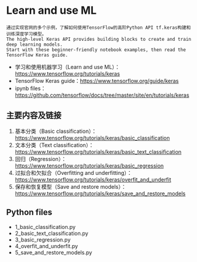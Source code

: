 # Learn and use ML
```
通过实现官网的多个示例，了解如何使用TensorFlow的高阶Python API tf.keras构建和训练深度学习模型。
The high-level Keras API provides building blocks to create and train deep learning models. 
Start with these beginner-friendly notebook examples, then read the TensorFlow Keras guide.
```
- 学习和使用机器学习（Learn and use ML）：https://www.tensorflow.org/tutorials/keras
- TensorFlow Keras guide：https://www.tensorflow.org/guide/keras
- ipynb files：https://github.com/tensorflow/docs/tree/master/site/en/tutorials/keras

## 主要内容及链接
1. 基本分类（Basic classification）：https://www.tensorflow.org/tutorials/keras/basic_classification
2. 文本分类（Text classification）：https://www.tensorflow.org/tutorials/keras/basic_text_classification
3. 回归（Regression）：https://www.tensorflow.org/tutorials/keras/basic_regression
4. 过拟合和欠拟合（Overfitting and underfitting）：https://www.tensorflow.org/tutorials/keras/overfit_and_underfit
5. 保存和恢复模型（Save and restore models）：https://www.tensorflow.org/tutorials/keras/save_and_restore_models

## Python files
- 1_basic_classification.py
- 2_basic_text_classification.py
- 3_basic_regression.py
- 4_overfit_and_underfit.py
- 5_save_and_restore_models.py
